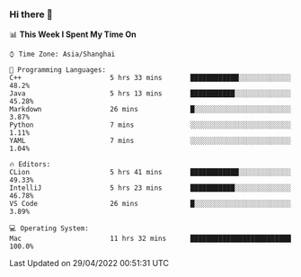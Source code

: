 ### Hi there 👋


<!--START_SECTION:waka-->
📊 **This Week I Spent My Time On** 

```text
⌚︎ Time Zone: Asia/Shanghai

💬 Programming Languages: 
C++                      5 hrs 33 mins       ████████████░░░░░░░░░░░░░   48.2% 
Java                     5 hrs 13 mins       ███████████░░░░░░░░░░░░░░   45.28% 
Markdown                 26 mins             █░░░░░░░░░░░░░░░░░░░░░░░░   3.87% 
Python                   7 mins              ░░░░░░░░░░░░░░░░░░░░░░░░░   1.11% 
YAML                     7 mins              ░░░░░░░░░░░░░░░░░░░░░░░░░   1.04%

🔥 Editors: 
CLion                    5 hrs 41 mins       ████████████░░░░░░░░░░░░░   49.33% 
IntelliJ                 5 hrs 23 mins       ███████████░░░░░░░░░░░░░░   46.78% 
VS Code                  26 mins             █░░░░░░░░░░░░░░░░░░░░░░░░   3.89%

💻 Operating System: 
Mac                      11 hrs 32 mins      █████████████████████████   100.0%

```


 Last Updated on 29/04/2022 00:51:31 UTC
<!--END_SECTION:waka-->

<!--
**SillyPasty/SillyPasty** is a ✨ _special_ ✨ repository because its `README.md` (this file) appears on your GitHub profile.

Here are some ideas to get you started:

- 🔭 I’m currently working on ...
- 🌱 I’m currently learning ...
- 👯 I’m looking to collaborate on ...
- 🤔 I’m looking for help with ...
- 💬 Ask me about ...
- 📫 How to reach me: ...
- 😄 Pronouns: ...
- ⚡ Fun fact: ...
-->


